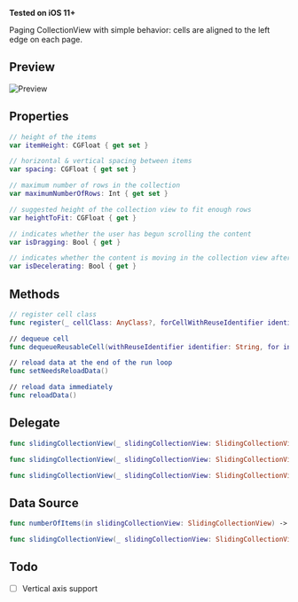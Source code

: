 **Tested on iOS 11+**

Paging CollectionView with simple behavior: cells are aligned to the left edge on each page.

## Preview

![Preview](preview.gif)

## Properties

```swift
// height of the items
var itemHeight: CGFloat { get set }

// horizontal & vertical spacing between items
var spacing: CGFloat { get set }

// maximum number of rows in the collection
var maximumNumberOfRows: Int { get set }

// suggested height of the collection view to fit enough rows
var heightToFit: CGFloat { get }

// indicates whether the user has begun scrolling the content
var isDragging: Bool { get }

// indicates whether the content is moving in the collection view after the user lifted their finger
var isDecelerating: Bool { get }
```

## Methods

```swift
// register cell class
func register(_ cellClass: AnyClass?, forCellWithReuseIdentifier identifier: String)

// dequeue cell
func dequeueReusableCell(withReuseIdentifier identifier: String, for index: Int) -> UICollectionViewCell

// reload data at the end of the run loop
func setNeedsReloadData()

// reload data immediately
func reloadData()
```

## Delegate

```swift
func slidingCollectionView(_ slidingCollectionView: SlidingCollectionView, widthForItemAt index: Int) -> CGFloat

func slidingCollectionView(_ slidingCollectionView: SlidingCollectionView, didSelectItemAt index: Int)

func slidingCollectionView(_ slidingCollectionView: SlidingCollectionView, willDisplay cell: UICollectionViewCell)
```


## Data Source

```swift
func numberOfItems(in slidingCollectionView: SlidingCollectionView) -> Int

func slidingCollectionView(_ slidingCollectionView: SlidingCollectionView, cellForItemAt index: Int) -> UICollectionViewCell
```

## Todo

- [ ] Vertical axis support
